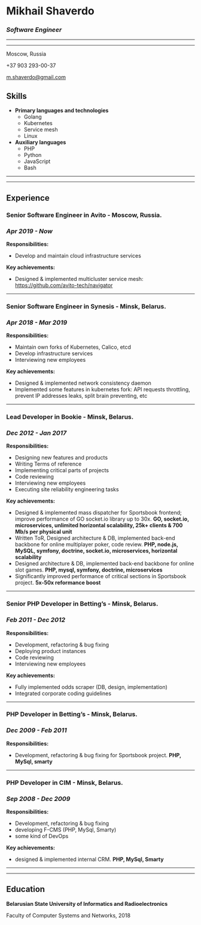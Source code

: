 # Mikhail Shaverdo
### *Software Engineer*
____
____
Moscow, Russia

+37 903 293-00-37

[m.shaverdo@gmail.com](mailto:m.shaverdo@gmail.com)


## Skills
- **Primary languages and technologies**
  - Golang
  - Kubernetes
  - Service mesh
  - Linux
- **Auxiliary languages**
  - PHP
  - Python
  - JavaScript
  - Bash

_____
_____

## Experience

### Senior Software Engineer in Avito - Moscow, Russia. 
### *Apr 2019 - Now*

**Responsibilities:**
* Develop and maintain cloud infrastructure services

**Key achievements:**

* Designed & implemented multicluster service mesh: https://github.com/avito-tech/navigator

___

### Senior Software Engineer in Synesis - Minsk, Belarus. 
### *Apr 2018 - Mar 2019*

**Responsibilities:**
* Maintain own forks of Kubernetes, Calico, etcd
* Develop infrastructure services
* Interviewing new employees

**Key achievements:**

* Designed & implemented network consistency daemon
* Implemented some features in kubernetes fork: API requests throttling, prevent IP addresses leaks, split brain preventing, etc

___

### Lead Developer in Bookie - Minsk, Belarus. 
### *Dec 2012 - Jan 2017*

**Responsibilities:**
* Designing new features and products
* Writing Terms of reference
* Implementing critical parts of projects
* Code reviewing
* Interviewing new employees
* Executing site reliability engineering tasks

**Key achievements:**

* Designed & implemented mass dispatcher for Sportsbook frontend; improve
performance of GO socket.io library up to 30x. **GO, socket.io,
microservices, unlimited horizontal scalability, 25k+ clients & 700 Mb/s
per physical unit**
* Written ToR, Designed architecture & DB, implemented back-end backbone for
online multiplayer poker, code review. **PHP, node.js, MySQL, symfony,
doctrine, socket.io, microservices, horizontal scalability**
* Designed architecture & DB, implemented back-end backbone for online slot
games. **PHP, mysql, symfony, doctrine, microservices**
* Significantly improved performance of critical sections in Sportsbook project.
**5x-50x reformance boost**

___
### Senior PHP Developer in Betting’s - Minsk, Belarus. 
### *Feb 2011 - Dec 2012*

**Responsibilities:**
* Development, refactoring & bug fixing
* Deploying product instances
* Code reviewing
* Interviewing new employees

**Key achievements:**
* Fully implemented odds scraper (DB, design, implementation)
* Integrated corporate coding guidelines

___
### PHP Developer in Betting’s - Minsk, Belarus. 
### *Dec 2009 - Feb 2011*

**Responsibilities:**
* Development, refactoring & bug fixing for Sportsbook project. **PHP, MySql, smarty**

___
### PHP Developer in CIM - Minsk, Belarus. 
### *Sep 2008 - Dec 2009*

**Responsibilities:**
* Development, refactoring & bug fixing
* developing F-CMS (PHP, MySql, Smarty)
* some kind of DevOps

**Key achievements:**
* designed & implemented internal CRM. **PHP, MySql, Smarty**


___
___
## Education

**Belarusian State University of Informatics and Radioelectronics**

Faculty of Computer Systems and Networks, 2018

